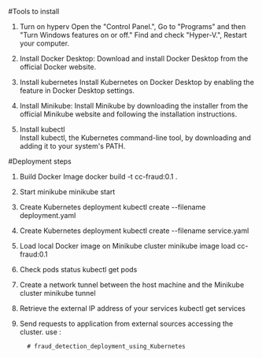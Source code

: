#Tools to install 
1. Turn on hyperv 
        Open the "Control Panel.", Go to "Programs" and then "Turn Windows features on or off."
        Find and check "Hyper-V.", Restart your computer.

2. Install Docker Desktop:
        Download and install Docker Desktop from the official Docker website.

3. Install kubernetes
        Install Kubernetes on Docker Desktop by enabling the feature in Docker Desktop settings.

4. Install Minikube:
        Install Minikube by downloading the installer from the official Minikube website and following the installation instructions.

5. Install kubectl  
        Install kubectl, the Kubernetes command-line tool, by downloading and adding it to your system's PATH.



#Deployment steps

1. Build Docker Image
          docker build -t cc-fraud:0.1 .
2. Start minikube 
          minikube start
3. Create Kubernetes deployment
          kubectl create --filename deployment.yaml
4. Create Kubernetes deployment
          kubectl create --filename service.yaml
5. Load local Docker image on Minikube cluster
          minikube image load cc-fraud:0.1
6. Check pods status
          kubectl get pods
7. Create a network tunnel between the host machine and the Minikube cluster 
          minikube tunnel
8. Retrieve the external IP address of your services
          kubectl get services
9. Send requests to application from external sources accessing the cluster.
          use <external-ip>:<port>






         #   f r a u d _ d e t e c t i o n _ d e p l o y m e n t _ u s i n g _ K u b e r n e t e s 
 
 
